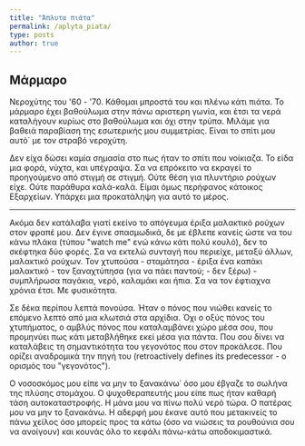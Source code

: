 ```yaml
---
title: "Άπλυτα πιάτα"
permalink: /aplyta_piata/
type: posts
author: true
---
```


## Μάρμαρο
Νεροχύτης του '60 - '70. Κάθομαι μπροστά του και πλένω κάτι πιάτα. Το μάρμαρο έχει βαθούλωμα στην πάνω αριστερη γωνία, και έτσι τα νερά καταλήγουν κυρίως στο βαθούλωμα και όχι στην τρύπα. Μιλάμε για βαθειά παραβίαση της εσωτερικής μου συμμετρίας. Είναι το σπίτι μου αυτό΄ με τον στραβό νεροχύτη.

Δεν είχα δώσει καμία σημασία στο πως ήταν το σπίτι που νοίκιαζα. Το είδα μια φορά, νύχτα, και υπέγραψα. Σα να επρόκειτο να εκραγεί το προηγούμενο από στιγμή σε στιγμή.
Ούτε θέση για πλυντήριο ρούχων είχε. Ούτε παράθυρα καλά-καλά. Είμαι όμως περήφανος κάτοικος Εξαρχείων. Υπάρχει μια προκατάληψη για αυτό το μέρος.

----

Ακόμα δεν κατάλαβα γιατί εκείνο το απόγευμα έριξα μαλακτικό ρούχων στον φραπέ μου. Δεν έγινε σπασμωδικά, δε με έβλεπε κανείς ώστε να του κάνω πλάκα (τύπου "watch me" ενώ κάνω κάτι πολύ κουλό), δεν το σκέφτηκα δύο φορές. Σα να εκτελώ συνταγή που περιείχε, μεταξύ άλλων, μαλακτικό ρούχων. Τον χτυπούσα - σταμάτησα - έριξα ένα καπάκι μαλακτικό - τον ξαναχτύπησα (για να πάει παντού; - δεν ξέρω) - συμπλήρωσα παγάκια, νερό, καλαμάκι και ήπια. Σα να τον έφτιαχνα χρόνια έτσι. Με φυσικότητα.

Σε δέκα περίπου λεπτά πονούσα. Ήταν ο πόνος που νιώθει κανείς το επόμενο λεπτό από μια κλωτσιά στα αρχίδια. Όχι ο οξύς πόνος του χτυπήματος, ο αμβλύς πόνος που καταλαμβάνει χώρο μέσα σου, που προμηνύει πως κάτι μεταβλήθηκε εκεί μέσα για πάντα. Που σου δίνει να καταλάβεις τη σημαντικότητα του γεγονότος που στον προκάλεσε. Που ορίζει αναδρομικά την πηγή του (retroactively defines its predecessor - ο ορισμός του "γεγονότος").

Ο νοσοσκόμος μου είπε να μην το ξανακάνω΄ όσο μου έβγαζε το σωλήνα της πλύσης στομάχου. Ο ψυχοθεραπευτής μου είπε πως ήταν καθαρή τάση αυτοκαταστροφής. Η μάνα μου να πίνω πολύ νερό τώρα. Ο πατέρας μου να μην το ξανακάνω. Η αδερφή μου έκανε αυτό που μετακινείς το πάνω χείλος όσο μπορείς προς τα κάτω (όσο να νιώσεις τα ρουθούνια σου να ανοίγουν) και κουνάς όλο το κεφάλι πάνω-κάτω αποδοκιμαστικά.

